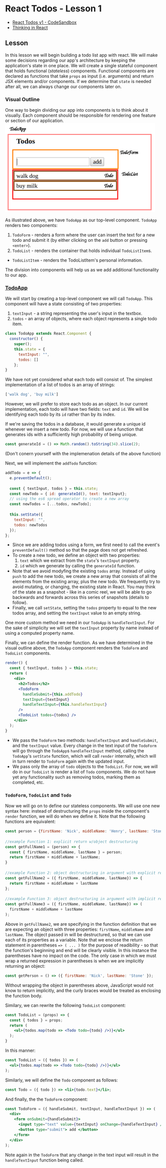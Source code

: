 # React Todos - Lesson 1

* [React Todos v1 - CodeSandbox](https://codesandbox.io/s/2o4yn03m1n)
* [Thinking in React](https://reactjs.org/docs/thinking-in-react.html)

## Lesson

In this lesson we will begin building a todo list app with react. We will make some decisions regarding our app's architecture by keeping the application's state in one place. We will create a single stateful component that holds functional (_stateless_) components. Functional components are declared as functions that take `props` as input (i.e. arguments) and return JSX elements and/or components. If we determine that `state` is needed after all, we can always change our components later on.

### Visual Outline

One way to begin dividing our app into components is to think about it visually. Each component should be responsible for rendering one feature or section of our application. 
![visual outline](assets/outline.png)

As illustrated above, we have `TodoApp` as our top-level component. `TodoApp` renders two components:

1. `TodoForm` - renders a form where the user can insert the text for a new todo and submit it (by either clicking on the `add` button or pressing `<enter>`).
2. `TodoList` - renders the container that holds individual `TodoListItem`s.
  - `TodoListItem` - renders the TodoListItem's personal information. 

The division into components will help us as we add additional functionality to our app.

### [TodoApp](https://codesandbox.io/s/2o4yn03m1n)

We will start by creating a top-level component we will call `TodoApp`. This component will have a state consisting of two properties:

1. `textInput` - a string representing the user's input in the textbox.
2. `todos` - an array of objects, where each object represents a single todo item.

```js
class TodoApp extends React.Component {
  constructor() {
    super();
    this.state = {
      textInput: "",
      todos: []
    };
}
```

We have not yet considered what each todo will consist of. The simplest implementation of a list of todos is an array of strings:

```js
['walk dog', 'buy milk']
```

However, we will prefer to store each todo as an object. In our current implementation, each todo will have two fields: `text` and `id`. We will be identifying each todo by its `id` rather than by its index.

If we're saving the todos in a database, it would generate a unique id whenever we insert a new todo. For now, we will use a function that generates ids with a sufficiently high probability of being unique.

```js
const generateId = () => Math.random().toString(34).slice(2);
```

(Don't conern yourself with the implemenation details of the above function)

Next, we will implement the `addTodo` function:

```js
addTodo = e => {
  e.preventDefault();

  const { textInput, todos } = this.state;
  const newTodo = { id: generateId(), text: textInput};
  // using the es6 spread operator to create a new array
  const newTodos = [...todos, newTodo];

  this.setState({
    textInput: "",
    todos: newTodos
  });
};
```

* Since we are adding todos using a form, we first need to call the event's `preventDefault()` method so that the page does not get refreshed.
* To create a new todo, we define an object with two properties:
  1. `text` which we extract from the `state`'s `textInput` property.
  2. `id` which we generate by calling the `generateId` function.
* Note that we avoid modyfing the existing `todos` array. Instead of using `push` to add the new todo, we create a new array that consists of all the elements from the existing array, plus the new todo. We frequently try to avoid mutating, or changing, the existing state in React. You may think of the state as a snapshot - like in a comic reel, we will be able to go backwards and forwards across this series of snapshots (details to follow).
* Finally, we call `setState`, setting the `todos` property to equal to the new todos array, and setting the `textInput` value to an empty string.

One more custom method we need in our `TodoApp` is `handleTextInput`. For the sake of simplicity we will set the `textInput` property by name instead of using a computed property name.

Finally, we can define the render function. As we have determined in the visual outline above, the `TodoApp` component renders the `TodoForm` and `TodoList` components.

```jsx
render() {
  const { textInput, todos } = this.state;
  return (
    <div>
      <h2>Todos</h2>
      <TodoForm
        handleSubmit={this.addTodo}
        textInput={textInput}
        handleTextInput={this.handleTextInput}
      />
      <TodoList todos={todos} />
    </div>
  );
}
```

* We pass the `TodoForm` two methods: `handleTextInput` and `handleSubmit`, and the `textInput` value. Every change in the text input of the `TodoForm` will go through the `TodoApp`s `handleTextInput` method, calling the `TodoApp`'s `setState` function, which will call `render` internally, which will in turn render to `TodoForm` again with the updated input.
* We pass only the array of `todo` objects to the `TodoList`. For now, we will do in our `TodoList` is render a list of `Todo` components. We do not have yet any functionality such as removing todos, marking them as completed, etc.

### `TodoForm`, `TodoList` and `Todo`

Now we will go on to define our stateless components. We will use one new syntax here: instead of destructuring the `props` inside the component's `render` function, we will do when we define it. Note that the following functions are equivalent:

```js
const person = {firstName: 'Nick', middleName: 'Henry', lastName: 'Stone'}

//example Function 1: explicit return w/object destructuring
const getFullName1 = (person) => {
  const { firstName, middleName, lastName } = person;
  return firstName + middleName + lastName;
}

//example Function 2: object destructuring in argument with explicit return
const getFullName2 = ({ firstName, middleName, lastName}) => {
  return firstName + middleName + lastName
};

//example Function 3: object destructuring in argument with implicit return because of parentheses
const getFullName3 = ({ firstName, middleName, lastName}) => (
  firstName + middleName + lastName
);
```

Above in `getFullName2`, we are specifying in the function definition that we are expecting an object with three properties: `firstName`, `middleName` and `lastName`. The object passed in will be destructured, so that we can use each of its properties as a variable. Note that we enclose the return statement in parentheses `=> ( ... )` for the purpose of readibility - so that the function's beginning and end will be clearly visible. In this instance the parentheses have no impact on the code. The only case in which we must wrap a returned expression in parentheses is when we are implicitly returning an object:

```js
const getPerson = () => ({ firstName: 'Nick', lastName: 'Stone' });
```

Without wrapping the object in parentheses above, JavaScript would not know to return implicitly, and the curly braces would be treated as enclosing the function body.

Similary, we can rewrite the following `TodoList` component:

```jsx
const TodoList = (props) => {
  const { todos } = props;
  return (
    <ul>{todos.map(todo => <Todo todo={todo} />)}</ul>
  );
}
```

In this manner:

```jsx
const TodoList = ({ todos }) => (
  <ul>{todos.map(todo => <Todo todo={todo} />)}</ul>
);
```

Similarly, we will define the `Todo` component as follows:

```jsx
const Todo = ({ todo }) => <li>{todo.text}</li>;
```

And finally, the the `TodoForm` component:

```jsx
const TodoForm = ({ handleSubmit, textInput, handleTextInput }) => (
  <div>
    <form onSubmit={handleSubmit}>
      <input type="text" value={textInput} onChange={handleTextInput} />
      <button type="submit"> add </button>
    </form>
  </div>
);
```

Note again in the `TodoForm` that any change in the text input will result in the `handleTextInput` function being called. 
